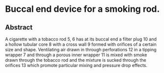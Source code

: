 # Buccal end device for a smoking rod.

## Abstract
A cigarette with a tobacco rod 5, 6 has at its buccal end a filter plug 10 and a hollow tubular core 8 with a cross wall 9 formed with orifices of a certain size and shape. Ventilating air drawn in through perforations 12 in a tipping wrapper 7 and through a porous inner wrapper 11 is mixed with smoke drawn through the tobacco rod and the mixture is sucked through the orifices 13 which promote particular mixing and pressure drop effects.